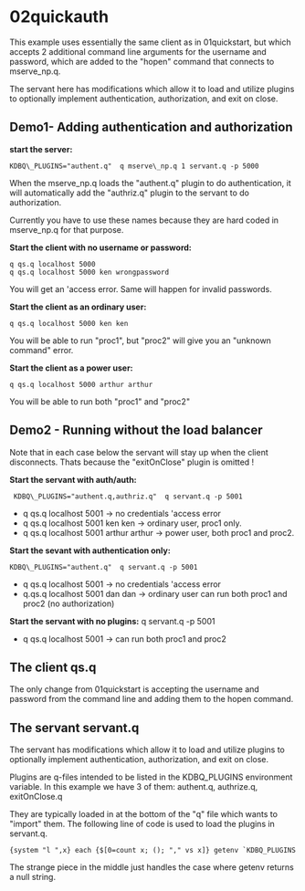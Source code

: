 # 02quickauth

This example uses essentially the same client as in 01quickstart, but which accepts 
2 additional command line arguments for the username and password, which are 
added to the "hopen" command that connects to mserve\_np.q. 

The servant here has modifications which allow it to load and utilize plugins
to optionally implement authentication, authorization, and exit on close.

## Demo1- Adding authentication and authorization

**start the server:** 

```
KDBQ\_PLUGINS="authent.q"  q mserve\_np.q 1 servant.q -p 5000
```

When the mserve\_np.q loads the "authent.q" plugin to do authentication, it will automatically 
add the "authriz.q" plugin to the servant to do authorization.

Currently you have to use these names because they are hard coded in mserve\_np.q for that purpose.

**Start the client with no username or password:** 

```
q qs.q localhost 5000    
q qs.q localhost 5000 ken wrongpassword
```

You will get an 'access error. Same will happen for invalid passwords.  

**Start the client as an ordinary user:**  

```
q qs.q localhost 5000 ken ken
``` 

You will be able to run "proc1", but "proc2" will give you an "unknown command" error.

**Start the client as a power user:**  

```
q qs.q localhost 5000 arthur arthur
```

You will be able to run both "proc1" and "proc2"

## Demo2 - Running without the load balancer

Note that in each case below the servant will stay up when the client disconnects.
Thats because the "exitOnClose" plugin is omitted ! 

**Start the servant with auth/auth:** 

```
 KDBQ\_PLUGINS="authent.q,authriz.q"  q servant.q -p 5001
```

* q qs.q localhost 5001  -> no credentials 'access error
* q qs.q localhost 5001 ken ken -> ordinary user, proc1 only.
* q qs.q localhost 5001 arthur arthur -> power user, both proc1 and proc2.

**Start the sevant with authentication only:** 

```
KDBQ\_PLUGINS="authent.q"  q servant.q -p 5001
```

* q qs.q localhost 5001 -> no credentials 'access error
* q.qs.q localhost 5001 dan dan -> ordinary user can run both proc1 and proc2 (no authorization)

**Start the servant with no plugins:** q servant.q -p 5001

* q qs.q localhost 5001 -> can run both proc1 and proc2


## The client qs.q

The only change from 01quickstart is accepting the username and password
from the command line and adding them to the hopen command.

## The servant servant.q

The servant has modifications which allow it to load and utilize plugins
to optionally implement authentication, authorization, and exit on close.

Plugins are q-files intended to be listed in the KDBQ\_PLUGINS environment variable.
In this example we have 3 of them: authent.q, authrize.q, exitOnClose.q

They are typically loaded in at the bottom of the "q" file which wants to "import" them.
The following line of code is used to load the plugins in servant.q.

```
{system "l ",x} each {$[0=count x; (); "," vs x]} getenv `KDBQ_PLUGINS
```

The strange piece in the middle just handles the case where getenv returns a null string.





